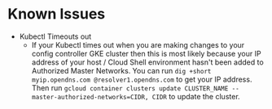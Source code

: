 Known Issues
============

* Kubectl Timeouts out
  * If your Kubectl times out when you are making changes to your config controller GKE cluster then this is most likely because your IP address of your host / Cloud Shell environment hasn't been added to Authorized Master Networks. You can run `dig +short myip.opendns.com @resolver1.opendns.com` to get your IP address. Then run `gcloud container clusters update CLUSTER_NAME --master-authorized-networks=CIDR, CIDR` to update the cluster.

